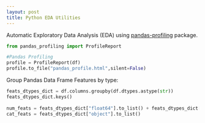 ```yaml
---
layout: post
title: Python EDA Utilities
---
```


Automatic Exploratory Data Analysis (EDA) using <a href="https://pandas-profiling.github.io/pandas-profiling/docs/master/index.html">pandas-profiling<a> package.  
  
```python
from pandas_profiling import ProfileReport

#Pandas Profiling
profile = ProfileReport(df)
profile.to_file("pandas_profile.html",silent=False)
```  
  
Group Pandas Data Frame Features by type:      
    
```python
feats_dtypes_dict = df.columns.groupby(df.dtypes.astype(str))
feats_dtypes_dict.keys()
  
num_feats = feats_dtypes_dict["float64"].to_list() + feats_dtypes_dict["int64"].to_list()
cat_feats = feats_dtypes_dict["object"].to_list()
```      
